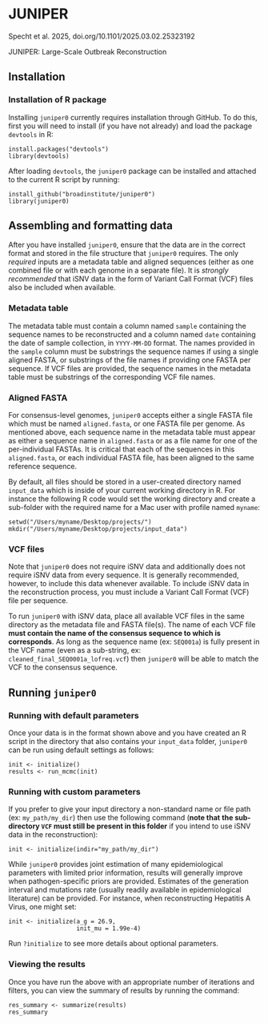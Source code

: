 # JUNIPER

Specht et al. 2025, doi.org/10.1101/2025.03.02.25323192

JUNIPER: Large-Scale Outbreak Reconstruction

## Installation

### Installation of R package

Installing `juniper0` currently requires installation through GitHub. To
do this, first you will need to install (if you have not already) and
load the package `devtools` in R:

```         
install.packages("devtools")
library(devtools)
```

After loading `devtools`, the `juniper0` package can be installed and
attached to the current R script by running:

```         
install_github("broadinstitute/juniper0")
library(juniper0)
```

## Assembling and formatting data

After you have installed `juniper0`, ensure that the data are in the
correct format and stored in the file structure that `juniper0`
requires. The only *required* inputs are a metadata table and aligned sequences (either as one combined file or with each genome in a separate file). It is
*strongly recommended* that iSNV data in the form of Variant Call Format
(VCF) files also be included when available.

### Metadata table

The metadata table must contain a column named `sample` containing the 
sequence names to be reconstructed and a column named `date` containing the 
date of sample collection, in `YYYY-MM-DD` format. The names provided in the 
`sample` column must be substrings the sequence names if using a single aligned FASTA, 
or substrings of the file names if providing one FASTA per sequence. If VCF files are provided,
the sequence names in the metadata table must be substrings of the corresponding VCF file names.

### Aligned FASTA

For consensus-level genomes, `juniper0` accepts either a single FASTA file which must be named `aligned.fasta`, or 
one FASTA file per genome. As mentioned above, each sequence name in the metadata table must appear as either a 
sequence name in `aligned.fasta` or as a file name for one of the per-individual FASTAs. It is critical that each of the sequences in this
`aligned.fasta`, or each individual FASTA file, has been aligned to the same reference sequence.

By default, all files should be stored in a user-created directory
named `input_data` which is inside of your current working directory in
R. For instance the following R code would set the working directory and
create a sub-folder with the required name for a Mac user with profile
named `myname`:

```         
setwd("/Users/myname/Desktop/projects/")
mkdir("/Users/myname/Desktop/projects/input_data")
```

### VCF files

Note that `juniper0` does not require iSNV data and additionally does
not require iSNV data from every sequence. It is generally recommended,
however, to include this data whenever available. To include iSNV data
in the reconstruction process, you must include a Variant Call Format
(VCF) file per sequence.

To run `juniper0` with iSNV data, place all available VCF files in the same directory as the metadata file and FASTA file(s).
The name of each VCF file **must contain the name of the consensus sequence
to which is corresponds**. As long as the sequence name (ex: `SEQ001a`)
is fully present in the VCF name (even as a sub-string, ex:
`cleaned_final_SEQ0001a_lofreq.vcf`) then `juniper0` will be able to
match the VCF to the consensus sequence.

## Running `juniper0`

### Running with default parameters

Once your data is in the format shown above and you have created an R
script in the directory that also contains your `input_data` folder,
`juniper0` can be run using default settings as follows:

```         
init <- initialize()
results <- run_mcmc(init)
```

### Running with custom parameters

If you prefer to give your input directory a non-standard name or file
path (ex: `my_path/my_dir`) then use the following command (**note
that** **the sub-directory `VCF` must still be present in this folder**
if you intend to use iSNV data in the reconstruction):

```         
init <- initialize(indir="my_path/my_dir")
```

While `juniper0` provides joint estimation of many epidemiological
parameters with limited prior information, results will generally
improve when pathogen-specific priors are provided. Estimates of the
generation interval and mutations rate (usually readily available in
epidemiological literature) can be provided. For instance, when
reconstructing Hepatitis A Virus, one might set:

```         
init <- initialize(a_g = 26.9,
                   init_mu = 1.99e-4)
```

Run `?initialize` to see more details about optional parameters.

### Viewing the results

Once you have run the above with an appropriate number of iterations and
filters, you can view the summary of results by running the command:

```         
res_summary <- summarize(results)
res_summary
```

